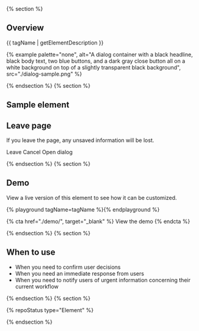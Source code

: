 {% section %}

## Overview

{{ tagName | getElementDescription }}

{% example palette="none",
           alt="A dialog container with a black headline, black body text, two blue buttons, and a dark gray close button all on a white background on top of a slightly transparent black background",
           src="./dialog-sample.png" %}

{% endsection %}
{% section %}

## Sample element

<rh-dialog trigger="standard-trigger">
  <h2 slot="header">Leave page</h2>
  <p>If you leave the page, any unsaved information will be lost.</p>
  <rh-button slot="footer">Leave</rh-button>
  <rh-button slot="footer" variant="tertiary">Cancel</rh-button>
</rh-dialog>
<rh-button id="standard-trigger">Open dialog</rh-button>

{% endsection %}
{% section %}

## Demo

View a live version of this element to see how it can be customized.

{% playground tagName=tagName %}{% endplayground %}

{% cta href="./demo/", target="_blank" %}
View the demo
{% endcta %}

{% endsection %}
{% section %}

## When to use

- When you need to confirm user decisions
- When you need an immediate response from users
- When you need to notify users of urgent information concerning their current workflow

{% endsection %}
{% section %}

{% repoStatus type="Element" %}

{% endsection %}
